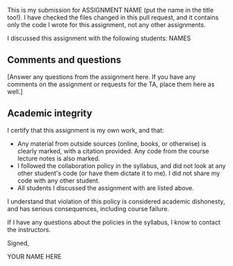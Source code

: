 
This is my submission for ASSIGNMENT NAME (put the name in the title too!). I have checked the files changed in this pull request, and it contains only the code I wrote for this assignment, not any other assignments.

I discussed this assignment with the following students: NAMES

## Comments and questions

[Answer any questions from the assignment here. If you have any comments on the assignment or requests for the TA, place them here as well.]

## Academic integrity

I certify that this assignment is my own work, and that:

- Any material from outside sources (online, books, or otherwise) is clearly marked, with a citation provided. Any code from the course lecture notes is also marked.
- I followed the collaboration policy in the syllabus, and did not look at any other student's code (or have them dictate it to me). I did not share my code with any other student.
- All students I discussed the assignment with are listed above.

I understand that violation of this policy is considered academic dishonesty, and has serious consequences, including course failure.

If I have any questions about the policies in the syllabus, I know to contact the instructors.

Signed,

YOUR NAME HERE
